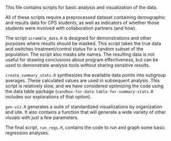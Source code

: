 This file contains scripts for basic analysis and visualization of the data.

All of these scripts require a preprocessed dataset containing demographic and results data for CPS students, as well as indicators of whether those students were involved with collaboration partners (and how).

The script `scramble_data.R` is designed for demonstrations and other purposes where results should be masked.  This script takes the true data and switches treatment/control status for a random subset of the population.  The script also masks site names.  The resulting data is not useful for drawing conclusions about program effectiveness, but can be used to demonstrate analysis tools without sharing sensitive results.

`create_summary_stats.R` synthesizes the available data points into subgroup averages.  These calculated values are used in subsequent analysis. This script is relatively slow, and we have considered optimizing the code using the data table package (`sandbox-for-data-table-for-summary-stats.R` includes our explorations of that option).

`gen-viz.R` generates a suite of standardized visualizations by organization and site.  It also contains a function that will generate a wide variety of other visuals with just a few parameters.

The final script, `run_regs.R`, contains the code to run and graph some basic regression analyses.